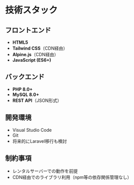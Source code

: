 # 技術スタック

## フロントエンド

- **HTML5**
- **Tailwind CSS**（CDN経由）
- **Alpine.js**（CDN経由）
- **JavaScript (ES6+)**

## バックエンド

- **PHP 8.0+**
- **MySQL 8.0+**
- **REST API**（JSON形式）

## 開発環境

- Visual Studio Code
- Git
- 将来的にLaravel移行も検討

## 制約事項

- レンタルサーバーでの動作を前提
- CDN経由でのライブラリ利用（npm等の依存関係管理なし）
